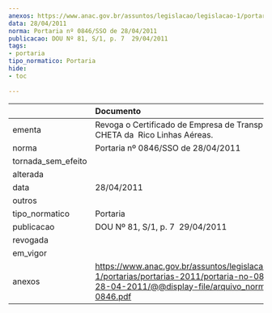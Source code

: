 ```yaml
---
anexos: https://www.anac.gov.br/assuntos/legislacao/legislacao-1/portarias/portarias-2011/portaria-no-0846-sso-de-28-04-2011/@@display-file/arquivo_norma/PA2011-0846.pdf
data: 28/04/2011
norma: Portaria nº 0846/SSO de 28/04/2011
publicacao: DOU Nº 81, S/1, p. 7  29/04/2011
tags:
- portaria
tipo_normatico: Portaria
hide: 
- toc 
 
---
```


|                    | Documento                                                                                                                                                         |
|:-------------------|:------------------------------------------------------------------------------------------------------------------------------------------------------------------|
| ementa             | Revoga o Certificado de Empresa de Transporte Aéreo - CHETA da  Rico Linhas Aéreas.                                                                               |
| norma              | Portaria nº 0846/SSO de 28/04/2011                                                                                                                                |
| tornada_sem_efeito |                                                                                                                                                                   |
| alterada           |                                                                                                                                                                   |
| data               | 28/04/2011                                                                                                                                                        |
| outros             |                                                                                                                                                                   |
| tipo_normatico     | Portaria                                                                                                                                                          |
| publicacao         | DOU Nº 81, S/1, p. 7  29/04/2011                                                                                                                                  |
| revogada           |                                                                                                                                                                   |
| em_vigor           |                                                                                                                                                                   |
| anexos             | https://www.anac.gov.br/assuntos/legislacao/legislacao-1/portarias/portarias-2011/portaria-no-0846-sso-de-28-04-2011/@@display-file/arquivo_norma/PA2011-0846.pdf |
